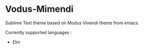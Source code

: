 # Vodus-Mimendi

Sublime Text theme based on Modus Vivendi theme from emacs.

Currently supported languages :
- Elm